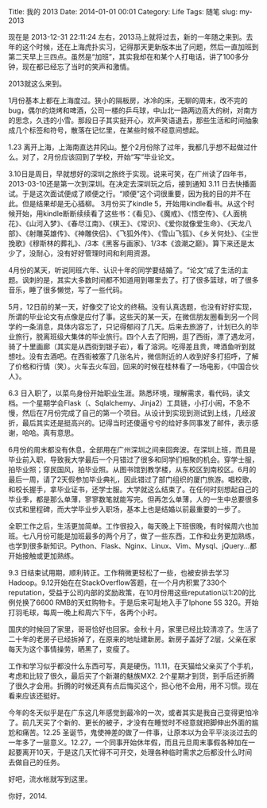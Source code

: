 Title: 我的 2013
Date: 2014-01-01 00:01
Category: Life
Tags: 随笔
slug: my-2013

现在是 2013-12-31 22:11:24 左右，2013马上就将过去，新的一年随之来到。去年的这个时候，还在上海虎扑实习，记得那天更新版本出了问题，然后一直加班到第二天早上三四点。虽然是“加班”，其实我却在和某个人打电话，讲了100多分钟，现在都已经忘了当时的笑声和激情。

2013就这么来到。

1月份基本上都在上海度过。狭小的隔板房，冰冷的床，无聊的周末，改不完的bug，偶尔的烧烤和啤酒，公司一楼的乒乓球，中山北一路两边高大的树，对南方的思念，久违的小雪。那段日子其实挺开心，欢声笑语退去，那些生活和时间抽象成几个标签和符号，散落在记忆里，在某些时候不经意间想起。

1.23 离开上海，上海南直达井冈山。整个2月份除了过年，我都几乎想不起做过什么。对了，2月份应该回到了学校，开始“写”毕业论文。

3.10日是周日，早就想好的深圳之旅终于实现。说来可笑，在广州读了四年书，2013-03-10还是第一次到深圳。在决定去深圳玩之后，接到通知 3.11 日去快播面试。于是这次面试便成了顺便之行。“顺便”这个词很重要，因为我的目的并不在此。但是结果却是无心插柳。
3月份买了kindle 5，开始用kindle看书。从这个时候开始，用kindle断断续续看了这些书：《看见》、《魔戒》、《悟空传》、《人面桃花》、《山河入梦》、《春尽江南》、《棋王》、《常识》、《爱你就像爱生命》、《天龙八部》、《射雕英雄传》、《神雕侠侣》、《飞狐外传》、《雪山飞狐》、《乡关何处》、《尘世挽歌》《穆斯林的葬礼》、/3本《黑客与画家》、1/3本《浪潮之巅》。算下来还是太少了，没耐心，没有好好管理时间和利用资源。

4月份的某天，听说同班六年、认识十年的同学要结婚了。“论文”成了生活的主题。讽刺的是，其实大多数时间都不知道用到哪里去了。打了很多篮球，听了很多音乐，睡了很多懒觉，写了一些代码。

5月，12日前的某一天，好像交了论文的终稿。没有认真选题，也没有好好实现，所谓的毕业论文有点像是应付了事。这些天的某一天，在微信朋友圈看到另一个同学的一条消息，具体内容忘了，只记得郁闷了几天。后来去旅游了，计划已久的毕业旅行，脱离班级大集体的毕业旅行。四个人去了阳朔，逛了西街，漂了遇龙河，骑了十里画廊（其实是从西街到银子岩），看了溶洞。吃得差且贵，啤酒鱼听到就想吐。没有去酒吧。在西街被塞了几张名片，微信附近的人收到好多打招呼，了解了价格和行情（笑）。火车去火车回，回来的时候在桂林看了一场电影，《中国合伙人》。

6.3 日入职了，以菜鸟身份开始职业生涯。熟悉环境，理解需求，看代码，读文档。一个星期学会Flask（、Sqlalchemy、Jinja2）工具链，小打小闹，不急不慢，然后在7月份完成了自己的第一个项目。从设计到实现到测试到上线，几经波折，最后其实还是挺高兴的。记得当时还傻逼兮兮的给好多同事发了邮件，表示感谢，哈哈。真有意思。

6月份的周末都没有休息，全部用在广州深圳之间来回奔波。在深圳上班，而且是毕业前入职，导致我大学最后一个月错过了很多和同学们相聚的机会。穿学士服，拍毕业照；穿民国风，拍毕业照。从图书馆到教学楼，从东校区到南校区。6月的最后一周，请了2天假参加毕业典礼，因此错过了部门组织的厦门旅游。唱校歌，和校长握手，拿毕业证书，还学士服。大学就这么结束了。在任何时刻想起自己的毕业季，都是那么单薄，寥寥数笔就能写完。但再怎么单薄，人的一生中总要很多仪式和里程碑，而大学毕业步入职场，基本上也是结婚以前最重要的一步了。

全职工作之后，生活更加简单。工作很投入，每天晚上下班很晚，有时候周六也加班。七八月份可能是加班最多的两个月了，做了一些东西，工作和业务更加熟练，也学到很多新知识。Python、Flask、Nginx、Linux、Vim、Mysql、jQuery...都开始接触或更加熟练。

9.3 日结束试用期，顺利转正。工作稍微更轻松了一些，也被安排去学习Hadoop。9.12开始在在StackOverflow答题，在一个月内积累了330个reputation，受益于公司内部的奖励政策，在10月份用这些reputation以1:20的比例兑换了6600 RMB的天虹购物卡。于是后来可耻地入手了Iphone 5S 32G。开始打羽毛球，每周一晚上和周六下午，各两个小时。

国庆的时候回了家里，哥哥恰好也回家。金秋十月，家里已经比较清凉了。生活了二十年的老房子已经拆掉了，在原来的地址建新房。新房子盖好了2层，父亲在家每天为这个事情操劳，晒黑了，变瘦了。

工作和学习似乎都没什么东西可写，真是硬伤。11.11，在天猫给父亲买了个手机，考虑和比较了很久，最后买了个新潮的魅族MX2. 2个星期才到货，到手后还折腾了很久才会用。折腾的时候还真有点后悔买这个，担心他不会用，用不习惯。现在看来应该还挺好。

今年的冬天似乎是在广东这几年感觉到最冷的一次，或者其实是我自己变得更怕冷了。前几天买了个新的、更长的被子，才没有在睡觉时不经意就把脚伸出外面的尴尬和痛苦。12.25 圣诞节，鬼使神差的做了一件事，让原本以为会平平淡淡过去的一年多了一层意义。12.27，一个同事开始休年假，而且元旦周末事假各种加在一起要离开10天，于是这几天忙得不可开交，处理各种临时需求之后都没什么时间去做自己的任务。

好吧，流水帐就写到这里。 

你好，2014. 
